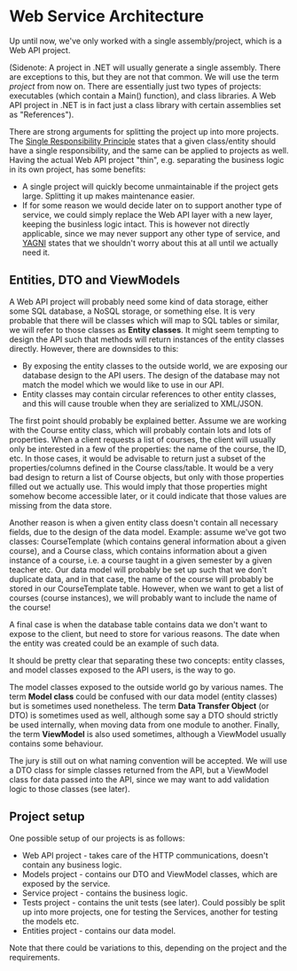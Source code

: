 # Web Service Architecture

Up until now, we've only worked with a single assembly/project, which is a Web API project.

(Sidenote: A project in .NET will usually generate a single assembly. There are exceptions to this, but they are not that common. We will use the term _project_ from now on. There are essentially just two types of projects: executables (which contain a Main() function), and class libraries. A Web API project in .NET is in fact just a class library with certain assemblies set as "References").

There are strong arguments for splitting the project up into more projects. The [Single Responsibility Principle](http://en.wikipedia.org/wiki/Single_responsibility_principle) states that a given class/entity should have a
single responsibility, and the same can be applied to projects as well. Having the actual Web API project "thin", e.g.
separating the business logic in its own project, has some benefits:

* A single project will quickly become unmaintainable if the project gets large. Splitting it up makes maintenance easier.
* If for some reason we would decide later on to support another type of service, we could simply replace the Web API layer with a new layer, keeping the businless logic intact. This is however not directly applicable, since we may never support any other type of service, and [YAGNI](http://en.wikipedia.org/wiki/YAGNI) states that we shouldn't worry about this at all until we actually need it.

## Entities, DTO and ViewModels

A Web API project will probably need some kind of data storage, either some SQL database, a NoSQL storage, or something
else. It is very probable that there will be classes which will map to SQL tables or similar, we will refer to those 
classes as __Entity classes__. It might seem tempting to design the API such that methods will return instances of the
entity classes directly. However, there are downsides to this:

* By exposing the entity classes to the outside world, we are exposing our database design to the API users. The design of the database may not match the model which we would like to use in our API.
* Entity classes may contain circular references to other entity classes, and this will cause trouble when they are serialized to XML/JSON.

The first point should probably be explained better. Assume we are working with the Course entity class, which will
probably contain lots and lots of properties. When a client requests a list of courses, the client will usually only be 
interested in a few of the properties: the name of the course, the ID, etc. In those cases, it would be advisable to 
return just a subset of the properties/columns defined in the Course class/table. It would be a very bad design to 
return a list of Course objects, but only with those properties filled out we actually use. This would imply that those
properties might somehow become accessible later, or it could indicate that those values are missing from the data
store.

Another reason is when a given entity class doesn't contain all necessary fields, due to the design of the data model.
Example: assume we've got two classes: CourseTemplate (which contains general information about a given course), and
a Course class, which contains information about a given instance of a course, i.e. a course taught in a given semester
by a given teacher etc. Our data model will probably be set up such that we don't duplicate data, and in that case, the
name of the course will probably be stored in our CourseTemplate table. However, when we want to get a list of courses (course instances), we will probably want to include the name of the course!

A final case is when the database table contains data we don't want to expose to the client, but need to store for
various reasons. The date when the entity was created could be an example of such data.

It should be pretty clear that separating these two concepts: entity classes, and model classes exposed to the API 
users, is the way to go.

The model classes exposed to the outside world go by various names. The term __Model class__ could be confused with our
data model (entity classes) but is sometimes used nonetheless. The term __Data Transfer Object__ (or DTO) is sometimes
used as well, although some say a DTO should strictly be used internally, when moving data from one module to another.
Finally, the term __ViewModel__ is also used sometimes, although a ViewModel usually contains some behaviour. 

The jury is still out on what naming convention will be accepted. We will use a DTO class for simple classes returned
from the API, but a ViewModel class for data passed into the API, since we may want to add validation logic to those
classes (see later).

## Project setup

One possible setup of our projects is as follows:

* Web API project - takes care of the HTTP communications, doesn't contain any business logic.
* Models project - contains our DTO and ViewModel classes, which are exposed by the service.
* Service project - contains the business logic.
* Tests project - contains the unit tests (see later). Could possibly be split up into more projects, one for testing the Services, another for testing the models etc.
* Entities project - contains our data model.

Note that there could be variations to this, depending on the project and the requirements.
